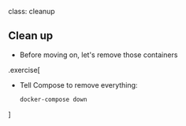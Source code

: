 class: cleanup

## Clean up

- Before moving on, let's remove those containers

.exercise[

- Tell Compose to remove everything:
  ```bash
  docker-compose down
  ```

]
